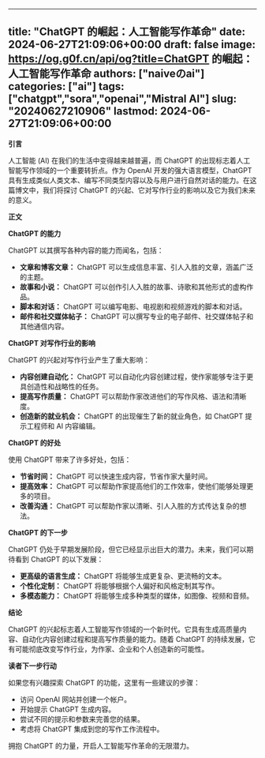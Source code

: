 
---
title: "ChatGPT 的崛起：人工智能写作革命"
date: 2024-06-27T21:09:06+00:00
draft: false
image: https://og.g0f.cn/api/og?title=ChatGPT 的崛起：人工智能写作革命
authors: ["naiveのai"]
categories: ["ai"]
tags: ["chatgpt","sora","openai","Mistral AI"]
slug: "20240627210906"
lastmod: 2024-06-27T21:09:06+00:00
---
**引言**

人工智能 (AI) 在我们的生活中变得越来越普遍，而 ChatGPT 的出现标志着人工智能写作领域的一个重要转折点。作为 OpenAI 开发的强大语言模型，ChatGPT 具有生成类似人类文本、编写不同类型内容以及与用户进行自然对话的能力。在这篇博文中，我们将探讨 ChatGPT 的兴起、它对写作行业的影响以及它为我们未来的意义。

**正文**

**ChatGPT 的能力**

ChatGPT 以其撰写各种内容的能力而闻名，包括：

* **文章和博客文章：** ChatGPT 可以生成信息丰富、引人入胜的文章，涵盖广泛的主题。
* **故事和小说：** ChatGPT 可以创作引人入胜的故事、诗歌和其他形式的虚构作品。
* **脚本和对话：** ChatGPT 可以编写电影、电视剧和视频游戏的脚本和对话。
* **邮件和社交媒体帖子：** ChatGPT 可以撰写专业的电子邮件、社交媒体帖子和其他通信内容。

**ChatGPT 对写作行业的影响**

ChatGPT 的兴起对写作行业产生了重大影响：

* **内容创建自动化：** ChatGPT 可以自动化内容创建过程，使作家能够专注于更具创造性和战略性的任务。
* **提高写作质量：** ChatGPT 可以帮助作家改进他们的写作风格、语法和清晰度。
* **创造新的就业机会：** ChatGPT 的出现催生了新的就业角色，如 ChatGPT 提示工程师和 AI 内容编辑。

**ChatGPT 的好处**

使用 ChatGPT 带来了许多好处，包括：

* **节省时间：** ChatGPT 可以快速生成内容，节省作家大量时间。
* **提高效率：** ChatGPT 可以帮助作家提高他们的工作效率，使他们能够处理更多的项目。
* **改善沟通：** ChatGPT 可以帮助作家以清晰、引人入胜的方式传达复杂的想法。

**ChatGPT 的下一步**

ChatGPT 仍处于早期发展阶段，但它已经显示出巨大的潜力。未来，我们可以期待看到 ChatGPT 的以下发展：

* **更高级的语言生成：** ChatGPT 将能够生成更复杂、更流畅的文本。
* **个性化定制：** ChatGPT 将能够根据个人偏好和风格定制其写作。
* **多模态能力：** ChatGPT 将能够生成多种类型的媒体，如图像、视频和音频。

**结论**

ChatGPT 的兴起标志着人工智能写作领域的一个新时代。它具有生成高质量内容、自动化内容创建过程和提高写作质量的能力。随着 ChatGPT 的持续发展，它有可能彻底改变写作行业，为作家、企业和个人创造新的可能性。

**读者下一步行动**

如果您有兴趣探索 ChatGPT 的功能，这里有一些建议的步骤：

* 访问 OpenAI 网站并创建一个帐户。
* 开始提示 ChatGPT 生成内容。
* 尝试不同的提示和参数来完善您的结果。
* 考虑将 ChatGPT 集成到您的写作工作流程中。

拥抱 ChatGPT 的力量，开启人工智能写作革命的无限潜力。